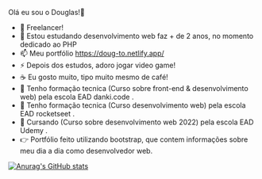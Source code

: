 Olá eu sou o Douglas!👋

- 🔭 Freelancer!
- 🌱 Estou estudando desenvolvimento web faz + de 2 anos, no momento dedicado ao PHP
- 📫 Meu portfólio https://doug-to.netlify.app/
- ⚡ Depois dos estudos, adoro jogar video game!
- ☕ Eu gosto muito, tipo muito mesmo de café!
- 📜 Tenho formação tecnica (Curso sobre front-end & desenvolvimento web) pela escola EAD danki.code .
- 📜 Tenho formação tecnica (Curso desenvolvimento web) pela escola EAD rocketseet .
- 📜 Cursando (Curso sobre desenvolvimento web 2022) pela escola EAD Udemy .
- 👉 Portfólio feito utilizando bootstrap, que contem informações sobre meu dia a dia como desenvolvedor web.

[![Anurag's GitHub stats](https://github-readme-stats.vercel.app/api?username=douglas-to&theme=discord_old_blurple&show_icons=true)](https://github.com/anuraghazra/github-readme-stats)
